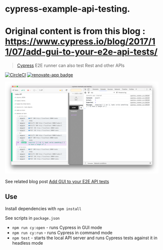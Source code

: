 # cypress-example-api-testing.
# Original content is from this blog :  https://www.cypress.io/blog/2017/11/07/add-gui-to-your-e2e-api-tests/

> [Cypress](https://cypress.op) E2E runner can also test Rest and other APIs

[![CircleCI](https://circleci.com/gh/cypress-io/cypress-example-api-testing.svg?style=svg)](https://circleci.com/gh/cypress-io/cypress-example-api-testing) [![renovate-app badge][renovate-badge]][renovate-app]

![API testing using Cypress](images/demo.png)

[renovate-badge]: https://img.shields.io/badge/renovate-app-blue.svg
[renovate-app]: https://renovateapp.com/

See related blog post [Add GUI to your E2E API tests](https://www.cypress.io/blog/2017/11/07/add-gui-to-your-e2e-api-tests/)

## Use

Install dependencies with `npm install`

See scripts in `package.json` 

* `npm run cy:open` - runs Cypress in GUI mode
* `npm run cy:run` - runs Cypress in command mode
* `npm test` - starts the local API server and runs Cypress tests against it in headless mode
